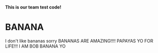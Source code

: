 **This is our team test code!**
# BANANA #
I don't like bananas
sorry
BANANAS ARE AMAZING!!!!
PAPAYAS YO FOR LIFE!!! I AM BOB BANANA YO
